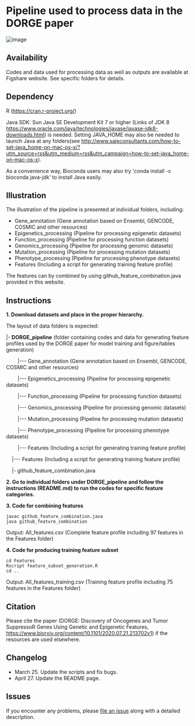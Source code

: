 # Pipeline used to process data in the DORGE paper
![image](https://github.com/biocq/DORGE/blob/master/DORGE_logo.svg)


## Availability
Codes and data used for processing data as well as outputs are available at Figshare website. See specific folders for details.

## Dependency

R (https://cran.r-project.org/)

Java SDK: Sun Java SE Development Kit 7 or higher (Links of JDK 8 https://www.oracle.com/java/technologies/javase/javase-jdk8-downloads.html) is needed. Setting JAVA_HOME may also be needed to launch Java at any folders(see http://www.sajeconsultants.com/how-to-set-java_home-on-mac-os-x/?utm_source=rss&utm_medium=rss&utm_campaign=how-to-set-java_home-on-mac-os-x).

As a convenience way, Bioconda users may also try 'conda install -c bioconda java-jdk' to install Java easily.


## Illustration
The illustration of the pipeline is presented at individual folders, including:

*  Gene_annotation (Gene annotation based on Ensembl, GENCODE, COSMIC and other resources)
*  Epigenetics_processing (Pipeline for processing epigenetic datasets)
*  Function_processing (Pipeline for processing function datasets)
*  Genomics_processing (Pipeline for processing genomic datasets)
*  Mutation_processing (Pipeline for processing mutation datasets)
*  Phenotype_processing (Pipeline for processing phenotype datasets)
*  Features (Including a script for generating training feature profile)


The features can by combined by using github_feature_combination.java provided in this website.

## Instructions

**1. Download datasets and place in the proper hierarchy.**

The layout of data folders is expected:

|- **DORGE_pipeline** (folder containing codes and data for generating feature profiles used by the DORGE paper for model training and figure/tables generation)

&nbsp;&nbsp;&nbsp;&nbsp;&nbsp;&nbsp;&nbsp;&nbsp;|--- Gene_annotation (Gene annotation based on Ensembl, GENCODE, COSMIC and other resources)

&nbsp;&nbsp;&nbsp;&nbsp;&nbsp;&nbsp;&nbsp;&nbsp;|--- Epigenetics_processing (Pipeline for processing epigenetic datasets)

&nbsp;&nbsp;&nbsp;&nbsp;&nbsp;&nbsp;&nbsp;&nbsp;|--- Function_processing (Pipeline for processing function datasets)

&nbsp;&nbsp;&nbsp;&nbsp;&nbsp;&nbsp;&nbsp;&nbsp;|--- Genomics_processing (Pipeline for processing genomic datasets)

&nbsp;&nbsp;&nbsp;&nbsp;&nbsp;&nbsp;&nbsp;&nbsp;|--- Mutation_processing (Pipeline for processing mutation datasets)

&nbsp;&nbsp;&nbsp;&nbsp;&nbsp;&nbsp;&nbsp;&nbsp;|--- Phenotype_processing (Pipeline for processing phenotype datasets)
  
&nbsp;&nbsp;&nbsp;&nbsp;&nbsp;&nbsp;&nbsp;&nbsp;|--- Features (Including a script for generating training feature profile)

&nbsp;&nbsp;&nbsp;&nbsp;|--- Features (Including a script for generating training feature profile)

&nbsp;&nbsp;&nbsp;&nbsp;|- github_feature_combination.java

**2. Go to individual folders under DORGE_pipeline and follow the instructions (README.md) to run the codes for specific feature categories.**

**3. Code for combining features**
```
javac github_feature_combination.java
java github_feature_combination
```

Output: All_features.csv (Complete feature profile including 97 features in the Features folder)

**4. Code for producing training feature subset**
```
cd Features
Rscript feature_subset_generation.R
cd ..
```

Output: All_features_training.csv (Training feature profile including 75 features in the Features folder)

## Citation

Please cite the paper (DORGE: Discovery of Oncogenes and Tumor SuppressoR Genes Using Genetic and Epigenetic Features, https://www.biorxiv.org/content/10.1101/2020.07.21.213702v1) if the resources are used elsewhere.


## Changelog
*  March 25. Update the scripts and fix bugs.
*  April 27. Update the README page.

## Issues

If you encounter any problems, please [file an issue](https://github.com/biocq/DORGE_pipeline/issues) along with a detailed description.
